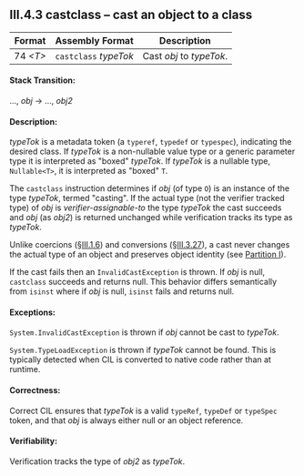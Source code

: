 ## III.4.3 castclass &ndash; cast an object to a class

 Format | Assembly Format | Description
 ---- | ---- | ----
 74 _\<T\>_ | `castclass` _typeTok_ | Cast _obj_ to _typeTok_.

#### Stack Transition:

&hellip;, _obj_ &rarr; &hellip;, _obj2_

#### Description:

_typeTok_ is a metadata token (a `typeref`, `typedef` or `typespec`), indicating the desired class. If _typeTok_ is a non-nullable value type or a generic parameter type it is interpreted as "boxed" _typeTok_. If _typeTok_ is a nullable type, `Nullable<T>`, it is interpreted as "boxed" `T`.

The `castclass` instruction determines if _obj_ (of type `O`) is an instance of the type _typeTok_, termed "casting". If the actual type (not the verifier tracked type) of _obj_ is *verifier-assignable-to* the type _typeTok_ the cast succeeds and _obj_ (as _obj2_) is returned unchanged while verification tracks its type as _typeTok_.

Unlike coercions (§[III.1.6](iii.1.6-implicit-argument-coercion.md)) and conversions (§[III.3.27](iii.3.27-conv-to-type.md)), a cast never changes the actual type of an object and preserves object identity (see [Partition I](#todo-missing-hyperlink)).

If the cast fails then an `InvalidCastException` is thrown. If _obj_ is null, `castclass` succeeds and returns null. This behavior differs semantically from `isinst` where if _obj_ is null, `isinst` fails and returns null. 

#### Exceptions:

`System.InvalidCastException` is thrown if _obj_ cannot be cast to _typeTok_.

`System.TypeLoadException` is thrown if _typeTok_ cannot be found. This is typically detected when CIL is converted to native code rather than at runtime.

#### Correctness:

Correct CIL ensures that _typeTok_ is a valid `typeRef`, `typeDef` or `typeSpec` token, and that _obj_ is always either null or an object reference.

#### Verifiability:

Verification tracks the type of _obj2_ as _typeTok_.
